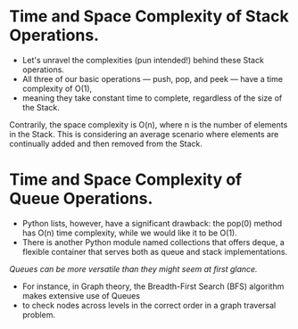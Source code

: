 # Time and Space Complexity of Stack Operations.

- Let's unravel the complexities (pun intended!) behind these Stack operations.
- All three of our basic operations — push, pop, and peek — have a time complexity of O(1),
- meaning they take constant time to complete, regardless of the size of the Stack.

Contrarily, the space complexity is O(n), where n is the number of elements in the Stack.
This is considering an average scenario where elements are continually added and then removed from the Stack.

# Time and Space Complexity of Queue Operations.

- Python lists, however, have a significant drawback: the pop(0) method has O(n) time complexity, while we would like it to be O(1).
- There is another Python module named collections that offers deque, a flexible container that serves both as queue and stack implementations.

_Queues can be more versatile than they might seem at first glance._

- For instance, in Graph theory, the Breadth-First Search (BFS) algorithm makes extensive use of Queues
- to check nodes across levels in the correct order in a graph traversal problem.
